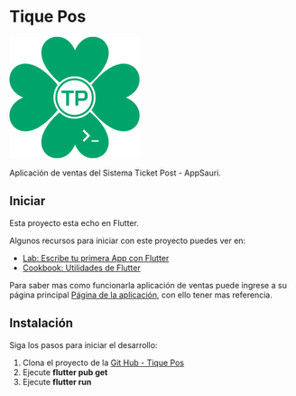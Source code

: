 # Tique Pos

![Tux, the Linux mascot](/assets/tiquepos_logo.png)

Aplicación de ventas del Sistema Ticket Post - AppSauri.

## Iniciar

Esta proyecto esta echo en Flutter.

Algunos recursos para iniciar con este proyecto puedes ver en:

- [Lab: Escribe tu primera App con Flutter](https://docs.flutter.dev/get-started/codelab)
- [Cookbook: Utilidades de Flutter](https://docs.flutter.dev/cookbook)

Para saber mas como funcionarla aplicación de ventas puede ingrese a su página principal
[Página de la aplicación](https://tiquepos2.com/), con ello tener mas referencia.

## Instalación

Siga los pasos para iniciar el desarrollo:

1. Clona el proyecto de la [Git Hub - Tique Pos](https://github.com/luissince/Tique-Pos.git)
2. Ejecute **flutter pub get**
3. Ejecute **flutter run**